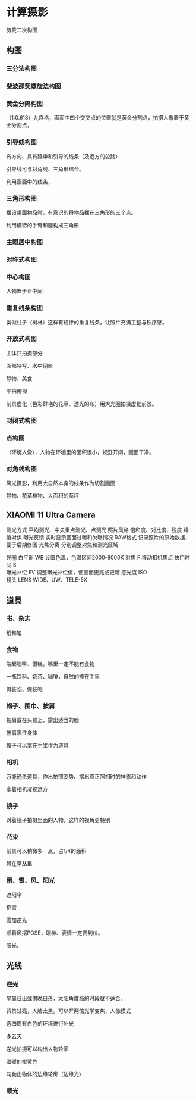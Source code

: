 


# 计算摄影

剪裁二次构图

## 构图

### 三分法构图

### 斐波那契螺旋法构图

### 黄金分隔构图

（1:0.618）九宫格，画面中四个交叉点的位置就是黄金分割点，拍摄人像置于黄金分割点，

### 引导线构图

有方向、具有延申和引导的线条（及远方的公路）

引导线可与对角线、三角形结合。

利用画面中的线条，

### 三角形构图

摆设桌面物品时，有意识的将物品摆在三角形的三个点。

利用模特的手臂和腿构成三角形

### 主眼居中构图

### 对称式构图

### 中心构图

人物置于正中间

### 重复线条构图

类似柱子（树林）这样有规律的重复线条，让照片充满工整与秩序感。

### 开放式构图
主体只拍摄部分

面部特写、水中倒影

静物、美食

平拍俯视

前景虚化（色彩鲜艳的花草、透光的布）用大光圈拍摄虚化前景。

### 封闭式构图




### 点构图

（环境人像），人物在环境里的面积很小，视野开阔，画面干净。

### 对角线构图

风光摄影，利用大自然本身的线条作为切割画面

静物、花草植物、大面积的草坪





## XIAOMI 11 Ultra Camera



测光方式  平均测光、中央重点测光、点测光
照片风格  饱和度、对比度、锐度
峰值对焦
曝光反馈  实时显示画面过曝和欠曝情况
RAW格式  记录照片的原始数据，便于后期修图
光焦分离  分别调整对焦和测光区域

光圈
白平衡  WB  设置色温，色温区间2000-8000K
对焦  F  移动相机焦点
快门时间  S  
曝光补偿  EV  调整曝光补偿值，使画面更亮或更暗
感光度  ISO  
镜头  LENS  WIDE、UW、TELE-5X



## 道具

### 书、杂志

纸和笔

### 食物

端起咖啡、蛋糕，嘴里一定不能有食物

一瓶饮料、奶茶、咖啡，自然的捧在手里

假装吃、假装喝

### 帽子、围巾、披肩

披肩戴在头顶上，露出适当的脸

披肩裹住身体

帽子可以拿在手里作为道具

### 相机

万能通杀道具，作出拍照姿势、摆出真正照相时的神态和动作

拿着相机凝视远方

### 镜子

对着镜子拍摄里面的人物，这样的视角更特别

### 花束

前景可以稍微多一点，占1/4的面积

蹲在草丛里

### 雨、雪、风、阳光

遮阳伞

扔雪

雪加逆光

顺着风摆POSE，眼神、表情一定要到位。

阳光、


## 光线


### 逆光

早晨日出或傍晚日落，太阳角度高的时段就不适合。

背景过亮，人脸太黑。可以开两倍光学变焦、人像模式

选四周有白色的环境进行补光

多云天


逆光拍摄可以构出人物轮廓

温暖的橙黄色

勾勒出物体的边缘轮廓（边缘光）





### 顺光





